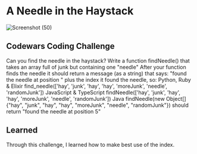 # A Needle in the Haystack

![Screenshot (50)](https://user-images.githubusercontent.com/47072462/54065959-d520cb80-41f5-11e9-92a3-f49db00f8823.png)

## Codewars Coding Challenge

Can you find the needle in the haystack?
Write a function findNeedle() that takes an array full of junk but containing one "needle"
After your function finds the needle it should return a message (as a string) that says:
"found the needle at position " plus the index it found the needle, so:
Python, Ruby & Elixir
find_needle(['hay', 'junk', 'hay', 'hay', 'moreJunk', 'needle', 'randomJunk'])
JavaScript & TypeScript
findNeedle(['hay', 'junk', 'hay', 'hay', 'moreJunk', 'needle', 'randomJunk'])
Java
findNeedle(new Object[] {"hay", "junk", "hay", "hay", "moreJunk", "needle", "randomJunk"})
should return
"found the needle at position 5"

## Learned

Through this challenge, I learned how to make best use of the index.
